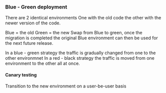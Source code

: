 ### Blue - Green deployment
There are 2 identical environments 
One with the old code the other with the newer version of the code.

Blue = the old
Green = the new
Swap from Blue to green, once the migration is completed the original Blue environment can then be used for the next future release.

In a blue - green strategy the traffic is gradually changed from one to the other environmnet
In a red - black strategy the traffic is moved from one environment to the other all at once.

#### Canary testing
Transition to the new environment on a user-be-user basis
